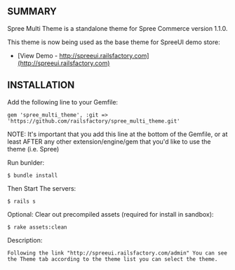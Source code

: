 SUMMARY
-------

Spree Multi Theme is a standalone theme for Spree Commerce version 1.1.0.

This theme is now being used as the base theme for SpreeUI demo store:

* [View Demo - http://spreeui.railsfactory.com](http://spreeui.railsfactory.com)


INSTALLATION
------------

Add the following line to your Gemfile:

    gem 'spree_multi_theme', :git => 'https://github.com/railsfactory/spree_multi_theme.git'

NOTE: It's important that you add this line at the bottom of the Gemfile, or at least AFTER any other extension/engine/gem that you'd like to use the theme (i.e. Spree)

Run bunlder:

    $ bundle install

Then Start The servers:

    $ rails s

Optional: Clear out precompiled assets (required for install in sandbox):

    $ rake assets:clean

Description: 
   
    Following the link "http://spreeui.railsfactory.com/admin" You can see the Theme tab according to the theme list you can select the theme.

